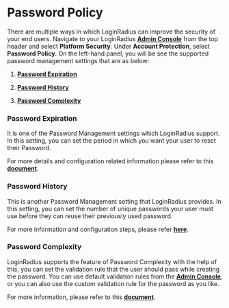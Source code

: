 # Password Policy

There are multiple ways in which LoginRadius can improve the security of your end users. Navigate to your LoginRadius [**Admin Console**](https://adminconsole.loginradius.com/dashboard) from the top header and select **Platform Security**. Under **Account Protection**, select **Password Policy.** On the left-hand panel, you will be see the supported password management settings that are as below:

1.  [**Password Expiration**](/api/v2/admin-console/platform-security/password-policy/#passwordexpiration0)
    
2.  [**Password History**](/api/v2/admin-console/platform-security/password-policy/#passwordhistory1)
    
3.  [**Password Complexity**](/api/v2/admin-console/platform-security/password-policy/#passwordcomplexity2)
    

### Password Expiration

It is one of the Password Management settings which LoginRadius support. In this setting, you can set the period in which you want your user to reset their Password.

For more details and configuration related information please refer to this [**document**](https://www.loginradius.com/legacy/docs/authentication/concepts/password-policy/#partpasswordexpiration0).

### Password History

This is another Password Management setting that LoginRadius provides. In this setting, you can set the number of unique passwords your user must use before they can reuse their previously used password.

For more information and configuration steps, please refer [**here**](https://www.loginradius.com/legacy/docs/authentication/concepts/password-policy/#partpasswordhistory1).

  

### Password Complexity

LoginRadius supports the feature of Password Complexity with the help of this, you can set the validation rule that the user should pass while creating the password. You can use default validation rules from the [**Admin Console**](https://adminconsole.loginradius.com/platform-security/account-protection/password-policy/password-complexity), or you can also use the custom validation rule for the password as you like.

For more information, please refer to this [**document**](https://www.loginradius.com/legacy/docs/authentication/concepts/password-policy/#partpasswordcomplexity2).